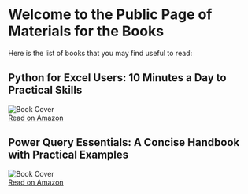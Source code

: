 
# Welcome to the Public Page of Materials for the Books

Here is the list of books that you may find useful to read:

## Python for Excel Users: 10 Minutes a Day to Practical Skills  
![Book Cover](https://m.media-amazon.com/images/I/71HFBI5CoOL._SY342_.jpg)  
[Read on Amazon](https://a.co/d/5aYj0im)


## Power Query Essentials: A Concise Handbook with Practical Examples 
![Book Cover](https://m.media-amazon.com/images/I/71duQyy+KqL._SY466_.jpg)  
[Read on Amazon](https://a.co/d/fejGkmB)
